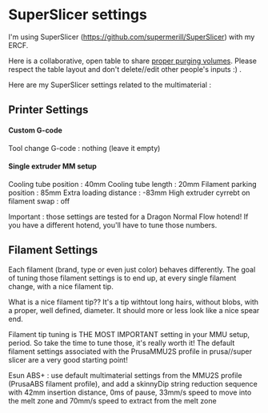 # SuperSlicer settings

I'm using SuperSlicer (https://github.com/supermerill/SuperSlicer) with my ERCF.

Here is a collaborative, open table to share [proper purging volumes](https://docs.google.com/spreadsheets/d/11onBwd85u0-9houRi6wMT2FBWrvbKk8fzwE3qLjkN1w/edit?usp=sharing). Please respect the table layout and don't delete//edit other people's inputs :) .

Here are my SuperSlicer settings related to the multimaterial :

## Printer Settings
#### Custom G-code
Tool change G-code : nothing (leave it empty)

#### Single extruder MM setup
Cooling tube position : 40mm
Cooling tube length : 20mm
Filament parking position : 85mm
Extra loading distance : -83mm
High extruder cyrrebt on filament swap : off

Important : those settings are tested for a Dragon Normal Flow hotend! If you have a different hotend, you'll have to tune those numbers.

## Filament Settings

Each filament (brand, type or even just color) behaves differently. The goal of tuning those filament settings is to end up, at every single filament change, with a nice filament tip.

What is a nice filament tip?? It's a tip withtout long hairs, without blobs, with a proper, well defined, diameter. It should more or less look like a nice spear end.

Filament tip tuning is THE MOST IMPORTANT setting in your MMU setup, period. So take the time to tune those, it's really worth it!
The default filament settings associated with the PrusaMMU2S profile in prusa//super slicer are a very good starting point!

Esun ABS+ : use default multimaterial settings from the MMU2S profile (PrusaABS filament profile), and add a skinnyDip string reduction sequence with 42mm insertion distance, 0ms of pause, 33mm/s speed to move into the melt zone and 70mm/s speed to extract from the melt zone
